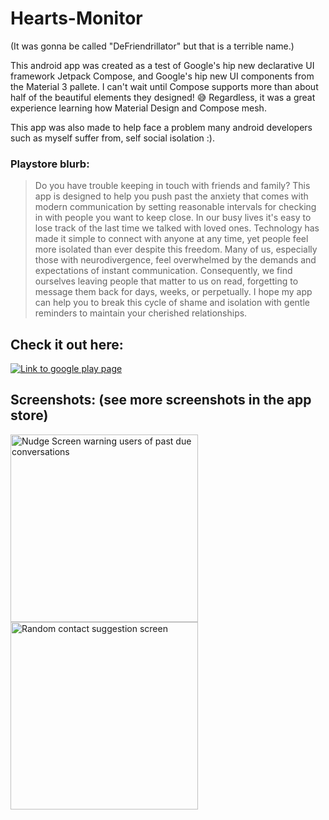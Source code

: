 # Hearts-Monitor
(It was gonna be called "DeFriendrillator" but that is a terrible name.)

This android app was created as a test of Google's hip new declarative UI framework Jetpack Compose, and Google's hip new UI components from the Material 3 pallete. 
I can't wait until Compose supports more than about half of the beautiful elements they designed! 😅 Regardless, it was a great experience learning how Material Design and Compose mesh.

This app was also made to help face a problem many android developers such as myself suffer from, self social isolation :). 

### Playstore blurb:

>Do you have trouble keeping in touch with friends and family?
>This app is designed to help you push past the anxiety that comes with modern communication by setting reasonable intervals for checking in with people you want to keep close.
>In our busy lives it's easy to lose track of the last time we talked with loved ones. Technology has made it simple to connect with anyone at any time, yet people feel more isolated than ever despite this freedom. Many of us, especially those with neurodivergence, feel overwhelmed by the demands and expectations of instant communication. Consequently, we find ourselves leaving people that matter to us on read, forgetting to message them back for days, weeks, or perpetually.
>I hope my app can help you to break this cycle of shame and isolation with gentle reminders to maintain your cherished relationships.

## Check it out here:
[![Link to google play page](https://i.imgur.com/ile0wqH.png)](https://play.google.com/store/apps/details?id=info.noahortega.heartsmonitor)

## Screenshots: (see more screenshots in the app store)
<img width="300" alt="Nudge Screen warning users of past due conversations" src="https://play-lh.googleusercontent.com/KP_eNYgxgBabUinA5oi3OGfvKAOrTQ5Ay3_0yRX5ZPqGfFkKMfPC3QfwnelTjVlhlA=w2560-h1440-rw">
<img width="300" alt="Random contact suggestion screen" src="https://play-lh.googleusercontent.com/4Z3Bc-UfEZtfynzCW2cKYnEeJOPnEm2Xe82tpfsCiDCmQYv0CPUZmlDoWJ3vzsoVNwM=w2560-h1440-rw">
